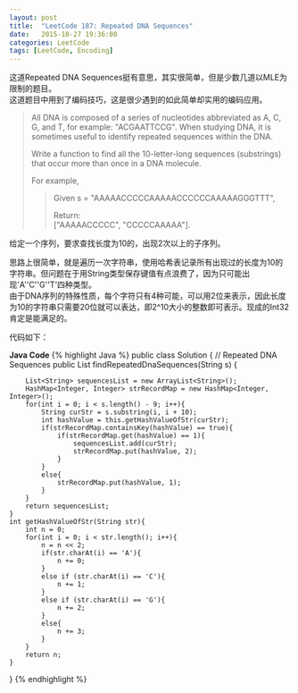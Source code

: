 ```yaml
---
layout: post
title:  "LeetCode 187: Repeated DNA Sequences"
date:   2015-10-27 19:36:00
categories: LeetCode
tags: [LeetCode, Encoding]
---
```


这道Repeated DNA Sequences挺有意思，其实很简单，但是少数几道以MLE为限制的题目。  
这道题目中用到了编码技巧，这是很少遇到的如此简单却实用的编码应用。

>All DNA is composed of a series of nucleotides abbreviated as A, C, G, and T, for example: "ACGAATTCCG". When studying DNA, it is sometimes useful to identify repeated sequences within the DNA.  
>
>Write a function to find all the 10-letter-long sequences (substrings) that occur more than once in a DNA molecule.  
>  
>For example,  
>
>>Given s = "AAAAACCCCCAAAAACCCCCCAAAAAGGGTTT",  
>> 
>>Return:  
>>["AAAAACCCCC", "CCCCCAAAAA"].  
>  


给定一个序列，要求查找长度为10的，出现2次以上的子序列。

思路上很简单，就是遍历一次字符串，使用哈希表记录所有出现过的长度为10的字符串。但问题在于用String类型保存键值有点浪费了，因为只可能出现'A''C''G''T'四种类型。  
由于DNA序列的特殊性质，每个字符只有4种可能，可以用2位来表示，因此长度为10的字符串只需要20位就可以表达，即2^10大小的整数即可表示。现成的Int32肯定是能满足的。

代码如下：


**Java Code**
{% highlight Java %}
public class Solution {
    // Repeated DNA Sequences
    public List<String> findRepeatedDnaSequences(String s) {
        
        List<String> sequencesList = new ArrayList<String>();
        HashMap<Integer, Integer> strRecordMap = new HashMap<Integer, Integer>();
        for(int i = 0; i < s.length() - 9; i++){
            String curStr = s.substring(i, i + 10);
            int hashValue = this.getHashValueOfStr(curStr);
            if(strRecordMap.containsKey(hashValue) == true){
                if(strRecordMap.get(hashValue) == 1){
                    sequencesList.add(curStr);
                    strRecordMap.put(hashValue, 2);
                }
            }
            else{
                strRecordMap.put(hashValue, 1);
            }
        }
        return sequencesList;
    }    
    int getHashValueOfStr(String str){
        int n = 0;
        for(int i = 0; i < str.length(); i++){
            n = n << 2;
            if(str.charAt(i) == 'A'){
                n += 0;
            }
            else if (str.charAt(i) == 'C'){
                n += 1;
            }
            else if (str.charAt(i) == 'G'){
                n += 2;
            }
            else{
                n += 3;
            }
        }
        return n;
    }
}
{% endhighlight %}

